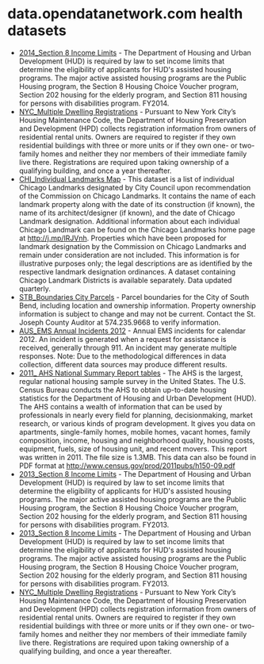 # data.opendatanetwork.com health datasets
* [2014_Section 8 Income Limits](https://data.opendatanetwork.com/d/8cyn-m6w2) - The Department of Housing and Urban Development (HUD) is required by law to set income limits that determine the eligibility of applicants for HUD's assisted housing programs. The major active assisted housing programs are the Public Housing program, the Section 8 Housing Choice Voucher program, Section 202 housing for the elderly program, and Section 811 housing for persons with disabilities program. FY2014.
* [NYC_Multiple Dwelling Registrations](https://data.opendatanetwork.com/d/m9p6-qjq3) - Pursuant to New York City’s Housing Maintenance Code, the Department of Housing Preservation and Development (HPD) collects registration information from owners of residential rental units. Owners are required to register if they own residential buildings with three or more units or if they own one- or two-family homes and neither they nor members of their immediate family live there. Registrations are required upon taking ownership of a qualifying building, and once a year thereafter.
* [CHI_Individual Landmarks Map](https://data.opendatanetwork.com/d/gcgm-htka) - This dataset is a list of individual Chicago Landmarks designated by City Council upon recommendation of the Commission on Chicago Landmarks. It contains the name of each landmark property along with the date of its construction (if known), the name of its architect/designer (if known), and the date of Chicago Landmark designation. Additional information about each individual Chicago Landmark can be found on the Chicago Landmarks home page at http://j.mp/lRJVnh. Properties which have been proposed for landmark designation by the Commission on Chicago Landmarks and remain under consideration are not included. This information is for illustrative purposes only; the legal descriptions are as identified by the respective landmark designation ordinances. A dataset containing Chicago Landmark Districts is available separately. Data updated quarterly.
* [STB_Boundaries City Parcels](https://data.opendatanetwork.com/d/9uqp-xndp) - Parcel boundaries for the City of South Bend, including location and ownership information. Property ownership information is subject to change and may not be current. Contact the St. Joseph County Auditor at 574.235.9668 to verify information.
* [AUS_EMS Annual Incidents 2012](https://data.opendatanetwork.com/d/ug8w-seeg) - Annual EMS incidents for calendar 2012. An incident is generated when a request for assistance is received, generally through 911. An incident may generate multiple responses. Note: Due to the methodological differences in data collection, different data sources may produce different results.
* [2011_ AHS National Summary Report tables](https://data.opendatanetwork.com/d/kb4n-hin9) - The AHS is the largest, regular national housing sample survey in the United States. The U.S. Census Bureau conducts the AHS to obtain up-to-date housing statistics for the Department of Housing and Urban Development (HUD). The AHS contains a wealth of information that can be used by professionals in nearly every field for planning, decisionmaking, market research, or various kinds of program development. It gives you data on apartments, single-family homes, mobile homes, vacant homes, family composition, income, housing and neighborhood quality, housing costs, equipment, fuels, size of housing unit, and recent movers. This report was written in 2011. The file size is 1.3MB. This data can also be found in PDF format at http://www.census.gov/prod/2011pubs/h150-09.pdf
* [2013_Section 8 Income Limits](https://data.opendatanetwork.com/d/fapf-neir) - The Department of Housing and Urban Development (HUD) is required by law to set
income limits that determine the eligibility of applicants for HUD's assisted housing programs. The major active assisted housing programs are the Public Housing program, the Section 8 Housing Choice Voucher program, Section 202 housing for the elderly program, and Section 811 housing for persons with disabilities program. FY2013.
* [2013_Section 8 Income Limits](https://data.opendatanetwork.com/d/fapf-neir) - The Department of Housing and Urban Development (HUD) is required by law to set
income limits that determine the eligibility of applicants for HUD's assisted housing programs. The major active assisted housing programs are the Public Housing program, the Section 8 Housing Choice Voucher program, Section 202 housing for the elderly program, and Section 811 housing for persons with disabilities program. FY2013.
* [NYC_Multiple Dwelling Registrations](https://data.opendatanetwork.com/d/m9p6-qjq3) - Pursuant to New York City’s Housing Maintenance Code, the Department of Housing Preservation and Development (HPD) collects registration information from owners of residential rental units. Owners are required to register if they own residential buildings with three or more units or if they own one- or two-family homes and neither they nor members of their immediate family live there. Registrations are required upon taking ownership of a qualifying building, and once a year thereafter.
